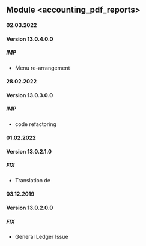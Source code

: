 ## Module <accounting_pdf_reports>

#### 02.03.2022
#### Version 13.0.4.0.0
##### IMP
- Menu re-arrangement

#### 28.02.2022
#### Version 13.0.3.0.0
##### IMP
- code refactoring

#### 01.02.2022
#### Version 13.0.2.1.0
##### FIX
- Translation de 

#### 03.12.2019
#### Version 13.0.2.0.0
##### FIX
- General Ledger Issue 
